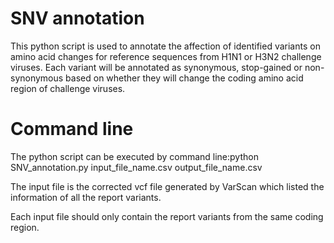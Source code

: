 # SNV annotation

This python script is used to annotate the affection of identified variants on amino acid changes for reference sequences from H1N1 or H3N2 challenge viruses. 
Each variant will be annotated as synonymous, stop-gained or non-synonymous based on whether they will change the coding amino acid region of challenge viruses.   

# Command line
The python script can be executed by command line:python SNV_annotation.py input_file_name.csv output_file_name.csv

The input file is the corrected vcf file generated by VarScan which listed the information of all the report variants. 

Each input file should only contain the report variants from the same coding region.
